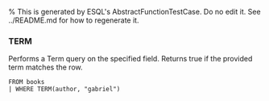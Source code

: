 % This is generated by ESQL's AbstractFunctionTestCase. Do no edit it. See ../README.md for how to regenerate it.

### TERM
Performs a Term query on the specified field. Returns true if the provided term matches the row.

```esql
FROM books
| WHERE TERM(author, "gabriel")
```
